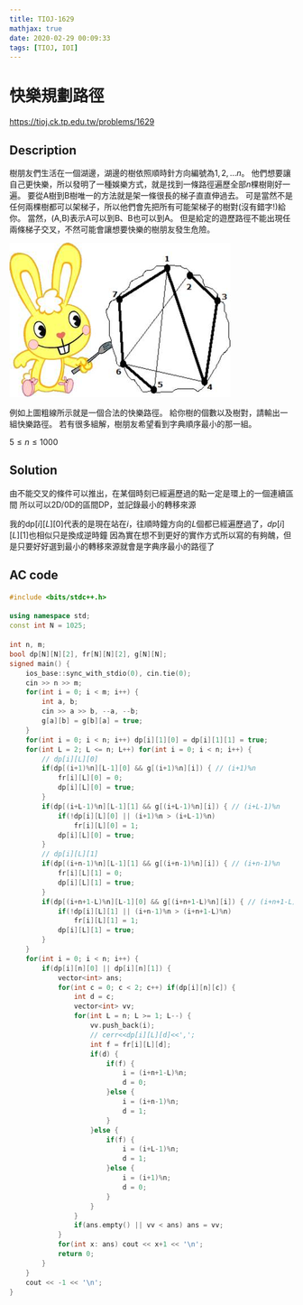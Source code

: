 ```yaml
---
title: TIOJ-1629
mathjax: true
date: 2020-02-29 00:09:33
tags: [TIOJ, IOI]
---
```

# 快樂規劃路徑

https://tioj.ck.tp.edu.tw/problems/1629

## Description
樹朋友們生活在一個湖邊，湖邊的樹依照順時針方向編號為$1, 2, \dots n$。
他們想要讓自己更快樂，所以發明了一種娛樂方式，就是找到一條路徑遍歷全部$n$棵樹剛好一遍。
要從A樹到B樹唯一的方法就是架一條很長的梯子直直伸過去。
可是當然不是任何兩棵樹都可以架梯子，所以他們會先把所有可能架梯子的樹對(沒有錯字!)給你。
當然，(A,B)表示A可以到B、B也可以到A。
但是給定的遊歷路徑不能出現任兩條梯子交叉，不然可能會讓想要快樂的樹朋友發生危險。

![404 QQ](/images/TIOJ-1629/description.jpg)

例如上圖粗線所示就是一個合法的快樂路徑。
給你樹的個數以及樹對，請輸出一組快樂路徑。
若有很多組解，樹朋友希望看到字典順序最小的那一組。

$5 \leq n \leq 1000$

## Solution
由不能交叉的條件可以推出，在某個時刻已經遍歷過的點一定是環上的一個連續區間
所以可以2D/0D的區間DP，並記錄最小的轉移來源

我的dp$[i][L][0]$代表的是現在站在$i$，往順時鐘方向的$L$個都已經遍歷過了，$dp[i][L][1]$也相似只是換成逆時鐘
因為實在想不到更好的實作方式所以寫的有夠醜，但是只要好好選到最小的轉移來源就會是字典序最小的路徑了

## AC code
``` cpp
#include <bits/stdc++.h>

using namespace std;
const int N = 1025;

int n, m;
bool dp[N][N][2], fr[N][N][2], g[N][N];
signed main() {
    ios_base::sync_with_stdio(0), cin.tie(0);
    cin >> n >> m;
    for(int i = 0; i < m; i++) {
        int a, b;
        cin >> a >> b, --a, --b;
        g[a][b] = g[b][a] = true;
    }
    for(int i = 0; i < n; i++) dp[i][1][0] = dp[i][1][1] = true;
    for(int L = 2; L <= n; L++) for(int i = 0; i < n; i++) {
        // dp[i][L][0]
        if(dp[(i+1)%n][L-1][0] && g[(i+1)%n][i]) { // (i+1)%n
            fr[i][L][0] = 0;
            dp[i][L][0] = true;
        }
        if(dp[(i+L-1)%n][L-1][1] && g[(i+L-1)%n][i]) { // (i+L-1)%n
            if(!dp[i][L][0] || (i+1)%n > (i+L-1)%n)
                fr[i][L][0] = 1;
            dp[i][L][0] = true;
        }
        // dp[i][L][1]
        if(dp[(i+n-1)%n][L-1][1] && g[(i+n-1)%n][i]) { // (i+n-1)%n
            fr[i][L][1] = 0;
            dp[i][L][1] = true;
        }
        if(dp[(i+n+1-L)%n][L-1][0] && g[(i+n+1-L)%n][i]) { // (i+n+1-L)%n
            if(!dp[i][L][1] || (i+n-1)%n > (i+n+1-L)%n)
                fr[i][L][1] = 1;
            dp[i][L][1] = true;
        }
    }
    for(int i = 0; i < n; i++) {
        if(dp[i][n][0] || dp[i][n][1]) {
            vector<int> ans;
            for(int c = 0; c < 2; c++) if(dp[i][n][c]) {
                int d = c;
                vector<int> vv;
                for(int L = n; L >= 1; L--) {
                    vv.push_back(i);
                    // cerr<<dp[i][L][d]<<',';
                    int f = fr[i][L][d];
                    if(d) {
                        if(f) {
                            i = (i+n+1-L)%n;
                            d = 0;
                        }else {
                            i = (i+n-1)%n;
                            d = 1;
                        }
                    }else {
                        if(f) {
                            i = (i+L-1)%n;
                            d = 1;
                        }else {
                            i = (i+1)%n;
                            d = 0;
                        }
                    }
                }
                if(ans.empty() || vv < ans) ans = vv;
            }
            for(int x: ans) cout << x+1 << '\n';
            return 0;
        }
    }
    cout << -1 << '\n';
}
```